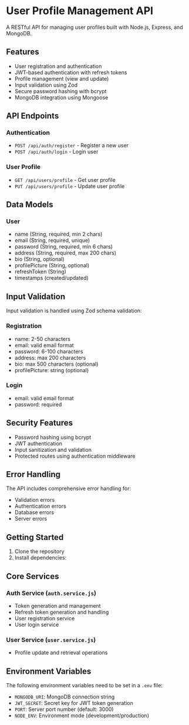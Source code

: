 # User Profile Management API

A RESTful API for managing user profiles built with Node.js, Express, and MongoDB.

## Features

- User registration and authentication
- JWT-based authentication with refresh tokens
- Profile management (view and update)
- Input validation using Zod
- Secure password hashing with bcrypt
- MongoDB integration using Mongoose

## API Endpoints

### Authentication

- `POST /api/auth/register` - Register a new user
- `POST /api/auth/login` - Login user

### User Profile

- `GET /api/users/profile` - Get user profile
- `PUT /api/users/profile` - Update user profile

## Data Models

### User

- name (String, required, min 2 chars)
- email (String, required, unique)
- password (String, required, min 6 chars)
- address (String, required, max 200 chars)
- bio (String, optional)
- profilePicture (String, optional)
- refreshToken (String)
- timestamps (created/updated)

## Input Validation

Input validation is handled using Zod schema validation:

### Registration

- name: 2-50 characters
- email: valid email format
- password: 6-100 characters
- address: max 200 characters
- bio: max 500 characters (optional)
- profilePicture: string (optional)

### Login

- email: valid email format
- password: required

## Security Features

- Password hashing using bcrypt
- JWT authentication
- Input sanitization and validation
- Protected routes using authentication middleware

## Error Handling

The API includes comprehensive error handling for:

- Validation errors
- Authentication errors
- Database errors
- Server errors

## Getting Started

1. Clone the repository
2. Install dependencies:

## Core Services

### Auth Service (`auth.service.js`)

- Token generation and management
- Refresh token generation and handling
- User registration service
- User login service

### User Service (`user.service.js`)

- Profile update and retrieval operations

## Environment Variables

The following environment variables need to be set in a `.env` file:

- `MONGODB_URI`: MongoDB connection string
- `JWT_SECRET`: Secret key for JWT token generation
- `PORT`: Server port number (default: 3000)
- `NODE_ENV`: Environment mode (development/production)
